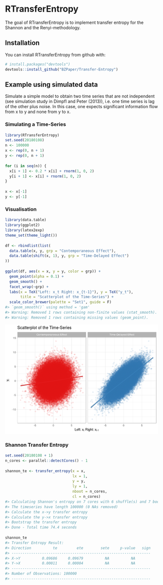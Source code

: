 
<!-- README.md is generated from README.Rmd. Please edit that file -->
RTransferEntropy
================

The goal of RTransferEntropy is to implement transfer entropy for the Shannon and the Renyi-methodology.

Installation
------------

You can install RTransferEntropy from github with:

``` r
# install.packages("devtools")
devtools::install_github("BZPaper/Transfer-Entropy")
```

Example using simulated data
----------------------------

Simulate a simple model to obtain two time series that are not independent (see simulation study in Dimpfl and Peter (2013)), i.e. one time series is lag of the other plus noise. In this case, one expects significant information flow from x to y and none from y to x.

### Simulating a Time-Series

``` r
library(RTransferEntropy)
set.seed(20180108)
n <- 100000
x <- rep(0, n + 1)
y <- rep(0, n + 1)

for (i in seq(n)) {
  x[i + 1] <- 0.2 * x[i] + rnorm(1, 0, 2)
  y[i + 1] <- x[i] + rnorm(1, 0, 2)
}

x <- x[-1]
y <- y[-1]
```

### Visualisation

``` r
library(data.table)
library(ggplot2)
library(latex2exp)
theme_set(theme_light())

df <- rbindlist(list(
  data.table(x, y, grp = "Contemporaneous Effect"),
  data.table(shift(x, 1), y, grp = "Time-Delayed Effect")
))

ggplot(df, aes(x = x, y = y, color = grp)) + 
  geom_point(alpha = 0.1) +
  geom_smooth() +
  facet_wrap(~grp) +
  labs(x = TeX("Left: x_t Right: x_{t-1}"), y = TeX("y_t"), 
       title = "Scatterplot of the Time-Series") +
  scale_color_brewer(palette = "Set1", guide = F)
#> `geom_smooth()` using method = 'gam'
#> Warning: Removed 1 rows containing non-finite values (stat_smooth).
#> Warning: Removed 1 rows containing missing values (geom_point).
```

![](README-unnamed-chunk-3-1.png)

### Shannon Transfer Entropy

``` r
set.seed(20180108 + 1)
n_cores <- parallel::detectCores() - 1

shannon_te <- transfer_entropy(x = x,
                               lx = 1,
                               y = y,
                               ly = 1,
                               nboot = n_cores,
                               cl = n_cores)
#> Calculating Shannon's entropy on 7 cores with 6 shuffle(s) and 7 bootstrap(s)
#> The timeseries have length 100000 (0 NAs removed)
#> Calculate the x->y transfer entropy
#> Calculate the y->x transfer entropy
#> Bootstrap the transfer entropy
#> Done - Total time 74.4 seconds

shannon_te
#> Transfer Entropy Result:
#> Direction          te         ete        sete     p-value   sign
#> ----------------------------------------------------------------
#> X->Y          0.09686     0.09679          NA          NA       
#> Y->X          0.00011     0.00004          NA          NA       
#> ----------------------------------------------------------------
#> Number of Observations: 100000
#> ----------------------------------------------------------------
```
